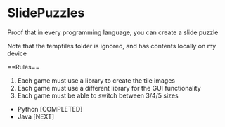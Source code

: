# SlidePuzzles
Proof that in every programming language, you can create a slide puzzle

Note that the tempfiles folder is ignored, and has contents locally on my device

==Rules==
1. Each game must use a library to create the tile images
2. Each game must use a different library for the GUI functionality
3. Each game must be able to switch between 3/4/5 sizes


- Python [COMPLETED]
- Java [NEXT]